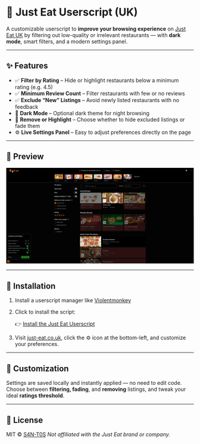 # 🍔 Just Eat Userscript (UK)

A customizable userscript to **improve your browsing experience** on [Just Eat UK](https://www.just-eat.co.uk) by filtering out low-quality or irrelevant restaurants — with **dark mode**, smart filters, and a modern settings panel.

---

## ✨ Features

- ✅ **Filter by Rating** – Hide or highlight restaurants below a minimum rating (e.g. 4.5)
- ✅ **Minimum Review Count** – Filter restaurants with few or no reviews
- ✅ **Exclude “New” Listings** – Avoid newly listed restaurants with no feedback
- 🎨 **Dark Mode** – Optional dark theme for night browsing
- 🧼 **Remove or Highlight** – Choose whether to hide excluded listings or fade them
- ⚙️ **Live Settings Panel** – Easy to adjust preferences directly on the page

---

## 📸 Preview

![Example Screenshot](https://github.com/S4N-T0S/JustEat-userscript/blob/main/example.png)

---

## 🧩 Installation

1. Install a userscript manager like [Violentmonkey](https://violentmonkey.github.io/)
2. Click to install the script:

   👉 [Install the Just Eat Userscript](https://github.com/S4N-T0S/JustEat-userscript/raw/main/JustEat.user.js)

3. Visit [just-eat.co.uk](https://www.just-eat.co.uk), click the ⚙️ icon at the bottom-left, and customize your preferences.

---

## 🔧 Customization

Settings are saved locally and instantly applied — no need to edit code. Choose between **filtering, fading**, and **removing** listings, and tweak your ideal **ratings threshold**.

---

## 📄 License

MIT © [S4N-T0S](https://github.com/S4N-T0S)
*Not affiliated with the Just Eat brand or company.*